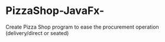 # PizzaShop-JavaFx-
Create Pizza Shop program to ease the procurement operation (delivery/direct or seated)
